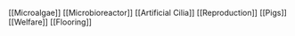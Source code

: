 [[Microalgae]]
[[Microbioreactor]]
[[Artificial Cilia]]
[[Reproduction]]
[[Pigs]]
[[Welfare]]
[[Flooring]]
